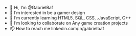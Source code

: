 - 👋 Hi, I’m @GabrielBaf
- 👀 I’m interested in be a gamer design
- 🌱 I’m currently learning HTML5, SQL, CSS, .JavaScript, C++
- 💞️ I’m looking to collaborate on Any game creation projects
- 📫 How to reach me linkedin.com/in/gabrielbaf


